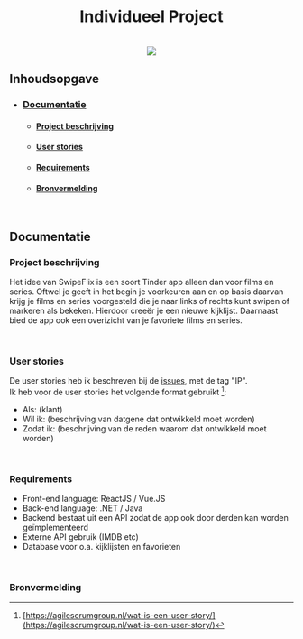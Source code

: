 <div align="center">
   <h1>Individueel Project</h1>
   </br>
   <img src="https://c.tenor.com/_DOBjnGspYAAAAAC/code-coding.gif" />
</div> 


## Inhoudsopgave
* ### [Documentatie](#documentatie-1)
   * #### [Project beschrijving](#project-beschrijving-1)
   * #### [User stories](#user-stories-1)
   * #### [Requirements](#requirements-1)
   * #### [Bronvermelding](#bronvermelding-1)

<br>

## Documentatie
### Project beschrijving
Het idee van SwipeFlix is een soort Tinder app alleen dan voor films en series. Oftwel je geeft in het begin je voorkeuren aan en op basis daarvan krijg je films en series voorgesteld die je naar links of rechts kunt swipen of markeren als bekeken. Hierdoor creeër je een nieuwe kijklijst. Daarnaast bied de app ook een overizicht van je favoriete films en series.

<br>

### User stories
De user stories heb ik beschreven bij de [issues](https://github.com/LamersBart/Semester3/issues), met de tag "IP".
</br>
Ik heb voor de user stories het volgende format gebruikt [^1]:
* Als: (klant)
* Wil ik: (beschrijving van datgene dat ontwikkeld moet worden)
* Zodat ik: (beschrijving van de reden waarom dat ontwikkeld moet worden)

<br>

### Requirements
* Front-end language: ReactJS / Vue.JS
* Back-end language: .NET / Java
* Backend bestaat uit een API zodat de app ook door derden kan worden geïmplementeerd
* Externe API gebruik (IMDB etc)
* Database voor o.a. kijklijsten en favorieten

<br>

### Bronvermelding
[^1]: [https://agilescrumgroup.nl/wat-is-een-user-story/](https://agilescrumgroup.nl/wat-is-een-user-story/)
